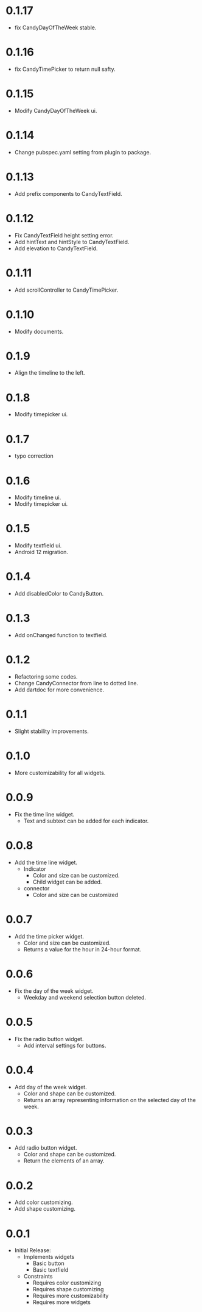 # 0.1.17

- fix CandyDayOfTheWeek stable.

# 0.1.16

- fix CandyTimePicker to return null safty.

# 0.1.15

- Modify CandyDayOfTheWeek ui.

# 0.1.14

- Change pubspec.yaml setting from plugin to package.

# 0.1.13

- Add prefix components to CandyTextField.

# 0.1.12

- Fix CandyTextField height setting error.
- Add hintText and hintStyle to CandyTextField.
- Add elevation to CandyTextField.

# 0.1.11

- Add scrollController to CandyTimePicker.

# 0.1.10

- Modify documents.

# 0.1.9

- Align the timeline to the left.

# 0.1.8

- Modify timepicker ui.

# 0.1.7

- typo correction

# 0.1.6

- Modify timeline ui.
- Modify timepicker ui.

# 0.1.5

- Modify textfield ui.
- Android 12 migration.

# 0.1.4

- Add disabledColor to CandyButton.

# 0.1.3

- Add onChanged function to textfield.

# 0.1.2

- Refactoring some codes.
- Change CandyConnector from line to dotted line.
- Add dartdoc for more convenience.

# 0.1.1

- Slight stability improvements.

# 0.1.0

- More customizability for all widgets.

# 0.0.9

- Fix the time line widget.
  - Text and subtext can be added for each indicator.

# 0.0.8

- Add the time line widget.
  - Indicator
    - Color and size can be customized.
    - Child widget can be added.
  - connector
    - Color and size can be customized

# 0.0.7

- Add the time picker widget.
  - Color and size can be customized.
  - Returns a value for the hour in 24-hour format.

# 0.0.6

- Fix the day of the week widget.
  - Weekday and weekend selection button deleted.

# 0.0.5

- Fix the radio button widget.
  - Add interval settings for buttons.

# 0.0.4

- Add day of the week widget.
  - Color and shape can be customized.
  - Returns an array representing information on the selected day of the week.

# 0.0.3

- Add radio button widget.
  - Color and shape can be customized.
  - Return the elements of an array.

# 0.0.2

- Add color customizing.
- Add shape customizing.

# 0.0.1

- Initial Release:
  - Implements widgets
    - Basic button
    - Basic textfield
  - Constraints
    - Requires color customizing
    - Requires shape customizing
    - Requires more customizability
    - Requires more widgets
